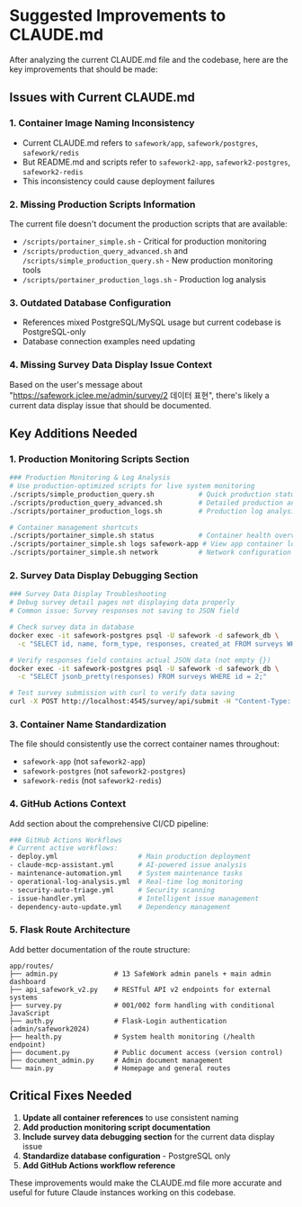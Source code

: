 # Suggested Improvements to CLAUDE.md

After analyzing the current CLAUDE.md file and the codebase, here are the key improvements that should be made:

## Issues with Current CLAUDE.md

### 1. **Container Image Naming Inconsistency**
- Current CLAUDE.md refers to `safework/app`, `safework/postgres`, `safework/redis`
- But README.md and scripts refer to `safework2-app`, `safework2-postgres`, `safework2-redis`
- This inconsistency could cause deployment failures

### 2. **Missing Production Scripts Information**
The current file doesn't document the production scripts that are available:
- `/scripts/portainer_simple.sh` - Critical for production monitoring
- `/scripts/production_query_advanced.sh` and `/scripts/simple_production_query.sh` - New production monitoring tools
- `/scripts/portainer_production_logs.sh` - Production log analysis

### 3. **Outdated Database Configuration**
- References mixed PostgreSQL/MySQL usage but current codebase is PostgreSQL-only
- Database connection examples need updating

### 4. **Missing Survey Data Display Issue Context**
Based on the user's message about "https://safework.jclee.me/admin/survey/2 데이터 표현", there's likely a current data display issue that should be documented.

## Key Additions Needed

### 1. **Production Monitoring Scripts Section**
```bash
### Production Monitoring & Log Analysis
# Use production-optimized scripts for live system monitoring
./scripts/simple_production_query.sh           # Quick production status check
./scripts/production_query_advanced.sh         # Detailed production analysis
./scripts/portainer_production_logs.sh         # Production log analysis

# Container management shortcuts
./scripts/portainer_simple.sh status           # Container health overview
./scripts/portainer_simple.sh logs safework-app # View app container logs
./scripts/portainer_simple.sh network          # Network configuration check
```

### 2. **Survey Data Display Debugging Section**
```bash
### Survey Data Display Troubleshooting
# Debug survey detail pages not displaying data properly
# Common issue: Survey responses not saving to JSON field

# Check survey data in database
docker exec -it safework-postgres psql -U safework -d safework_db \
  -c "SELECT id, name, form_type, responses, created_at FROM surveys WHERE id = 2;"

# Verify responses field contains actual JSON data (not empty {})
docker exec -it safework-postgres psql -U safework -d safework_db \
  -c "SELECT jsonb_pretty(responses) FROM surveys WHERE id = 2;"

# Test survey submission with curl to verify data saving
curl -X POST http://localhost:4545/survey/api/submit -H "Content-Type: application/json" -d '{...}'
```

### 3. **Container Name Standardization**
The file should consistently use the correct container names throughout:
- `safework-app` (not `safework2-app`)
- `safework-postgres` (not `safework2-postgres`)
- `safework-redis` (not `safework2-redis`)

### 4. **GitHub Actions Context**
Add section about the comprehensive CI/CD pipeline:
```bash
### GitHub Actions Workflows
# Current active workflows:
- deploy.yml                    # Main production deployment
- claude-mcp-assistant.yml      # AI-powered issue analysis
- maintenance-automation.yml    # System maintenance tasks
- operational-log-analysis.yml  # Real-time log monitoring
- security-auto-triage.yml      # Security scanning
- issue-handler.yml             # Intelligent issue management
- dependency-auto-update.yml    # Dependency management
```

### 5. **Flask Route Architecture**
Add better documentation of the route structure:
```
app/routes/
├── admin.py              # 13 SafeWork admin panels + main admin dashboard
├── api_safework_v2.py    # RESTful API v2 endpoints for external systems
├── survey.py             # 001/002 form handling with conditional JavaScript
├── auth.py               # Flask-Login authentication (admin/safework2024)
├── health.py             # System health monitoring (/health endpoint)
├── document.py           # Public document access (version control)
├── document_admin.py     # Admin document management
└── main.py               # Homepage and general routes
```

## Critical Fixes Needed

1. **Update all container references** to use consistent naming
2. **Add production monitoring script documentation**
3. **Include survey data debugging section** for the current data display issue
4. **Standardize database configuration** - PostgreSQL only
5. **Add GitHub Actions workflow reference**

These improvements would make the CLAUDE.md file more accurate and useful for future Claude instances working on this codebase.